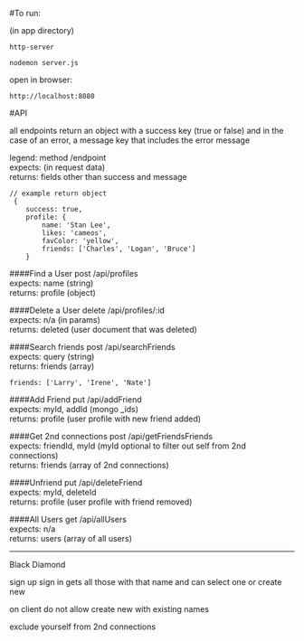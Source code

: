 #To run:

(in app directory)

```
http-server
```

``` 
nodemon server.js
```

open in browser: 

```
http://localhost:8080
```


#API

all endpoints return an object with a success key (true or false) and in the case of an error, a message key that includes the error message

legend:
method /endpoint  
expects: (in request data)  
returns: fields other than success and message

```
// example return object
 {
	success: true,
	profile: {	
		name: 'Stan Lee',
		likes: 'cameos',
		favColor: 'yellow',
		friends: ['Charles', 'Logan', 'Bruce']
	}
```

####Find a User
post /api/profiles  
expects: name (string)  
returns: profile (object)  

####Delete a User
delete /api/profiles/:id  
expects: n/a (in params)  
returns: deleted (user document that was deleted)  

####Search friends
post /api/searchFriends  
expects: query (string)  
returns: friends (array)  

```
friends: ['Larry', 'Irene', 'Nate']
```

####Add Friend
put /api/addFriend  
expects: myId, addId (mongo _ids)  
returns: profile (user profile with new friend added)  

####Get 2nd connections
post /api/getFriendsFriends  
expects: friendId, myId (myId optional to filter out self from 2nd connections)  
returns: friends (array of 2nd connections)  

####Unfriend
put /api/deleteFriend  
expects: myId, deleteId  
returns: profile (user profile with friend removed)  

####All Users
get /api/allUsers  
expects: n/a  
returns: users (array of all users)  

---



Black Diamond

sign up sign in
gets all those with that name and can select one or create new

on client
do not allow create new with existing names

exclude yourself from 2nd connections